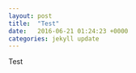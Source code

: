 ```yaml
---
layout: post
title:  "Test"
date:   2016-06-21 01:24:23 +0000
categories: jekyll update
---
```

Test
